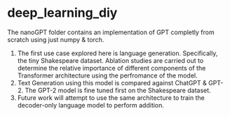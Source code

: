# deep_learning_diy
The nanoGPT folder contains an implementation of GPT completly from scratch using just numpy & torch.  
1. The first use case explored here is language generation. Specifically, the tiny Shakespeare dataset. Ablation studies are carried out to determine the relative importance of different components of the Transformer architecture using the perfromance of the model.  
1. Text Generation using this model is compared against ChatGPT & GPT-2. The GPT-2 model is fine tuned first on the Shakespeare dataset.  
1. Future work will attempt to use the same architecture to train the decoder-only language model to perform addition.
